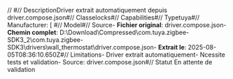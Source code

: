 //  #// DescriptionDriver extrait automatiquement depuis driver.compose.json#// Classelocks#// Capabilities#// Typetuya#// Manufacturer: [ #// Model#// Source- **Fichier original**: driver.compose.json- **Chemin complet**: D:\Download\Compressed\com.tuya.zigbee-SDK3_2\com.tuya.zigbee-SDK3\drivers\wall_thermostat\driver.compose.json- **Extrait le**: 2025-08-05T08:36:10.650Z#// Limitations- Driver extrait automatiquement- Ncessite tests et validation- Source: driver.compose.json#// Statut En attente de validation